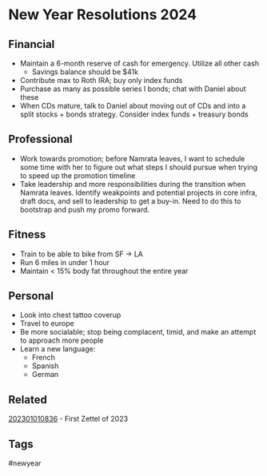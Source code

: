 # New Year Resolutions 2024

## Financial
* Maintain a 6-month reserve of cash for emergency. Utilize all other cash
  - Savings balance should be $41k
* Contribute max to Roth IRA; buy only index funds
* Purchase as many as possible series I bonds; chat with Daniel about these
* When CDs mature, talk to Daniel about moving out of CDs and into a split
  stocks + bonds strategy. Consider index funds + treasury bonds

## Professional
* Work towards promotion; before Namrata leaves, I want to schedule some time
  with her to figure out what steps I should pursue when trying to speed up the 
  promotion timeline
* Take leadership and more responsibilities during the transition when Namrata
  leaves. Identify weakpoints and potential projects in core infra, draft docs,
  and sell to leadership to get a buy-in. Need to do this to bootstrap and push
  my promo forward.

## Fitness
* Train to be able to bike from SF -> LA
* Run 6 miles in under 1 hour
* Maintain < 15% body fat throughout the entire year

## Personal
* Look into chest tattoo coverup
* Travel to europe
* Be more socialable; stop being complacent, timid, and make an attempt to
  approach more people
* Learn a new language:
  - French
  - Spanish
  - German

## Related
[202301010836](../202301010836) - First Zettel of 2023

## Tags
#newyear
